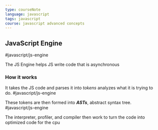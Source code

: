 ```yaml
---
type: courseNote
language: javascript
tags: javascript
course: javascript advanced concepts
---
```


## JavaScript Engine
#javascript/js-engine 

The JS Engine helps JS write code that is asynchronous

### How it works

It takes the JS code and parses it into *tokens* analyzes what it is trying to do. #javascript/js-engine  

These tokens are then formed into ***ASTs***,  abstract syntax tree. #javascript/js-engine 

The interpreter, profiler, and compiler then work to turn the code into optimized code for the cpu

